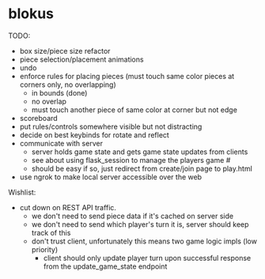 # blokus
TODO:
* box size/piece size refactor
* piece selection/placement animations
* undo
* enforce rules for placing pieces (must touch same color pieces at corners only, no overlapping)
  * in bounds (done)
  * no overlap
  * must touch another piece of same color at corner but not edge
* scoreboard
* put rules/controls somewhere visible but not distracting
* decide on best keybinds for rotate and reflect
* communicate with server
  * server holds game state and gets game state updates from clients
  * see about using flask_session to manage the players game #
  * should be easy if so, just redirect from create/join page to play.html
* use ngrok to make local server accessible over the web

Wishlist:
* cut down on REST API traffic.
  * we don't need to send piece data if it's cached on server side
  * we don't need to send which player's turn it is, server should keep track of this
  * don't trust client, unfortunately this means two game logic impls (low priority)
    * client should only update player turn upon successful response from the update_game_state endpoint